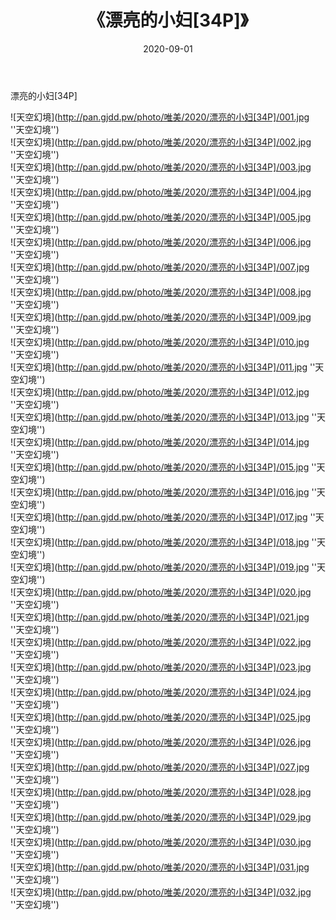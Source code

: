 ﻿---
layout: post
title:  《漂亮的小妇[34P]》
date:   2020-09-01
img: http://pan.gjdd.pw/photo/唯美/2020/漂亮的小妇[34P]/000.jpg
categories: [美女, 清纯, 唯美]
---

漂亮的小妇[34P]



![天空幻境](http://pan.gjdd.pw/photo/唯美/2020/漂亮的小妇[34P]/001.jpg ''天空幻境'') <br>
![天空幻境](http://pan.gjdd.pw/photo/唯美/2020/漂亮的小妇[34P]/002.jpg ''天空幻境'') <br>
![天空幻境](http://pan.gjdd.pw/photo/唯美/2020/漂亮的小妇[34P]/003.jpg ''天空幻境'') <br>
![天空幻境](http://pan.gjdd.pw/photo/唯美/2020/漂亮的小妇[34P]/004.jpg ''天空幻境'') <br>
![天空幻境](http://pan.gjdd.pw/photo/唯美/2020/漂亮的小妇[34P]/005.jpg ''天空幻境'') <br>
![天空幻境](http://pan.gjdd.pw/photo/唯美/2020/漂亮的小妇[34P]/006.jpg ''天空幻境'') <br>
![天空幻境](http://pan.gjdd.pw/photo/唯美/2020/漂亮的小妇[34P]/007.jpg ''天空幻境'') <br>
![天空幻境](http://pan.gjdd.pw/photo/唯美/2020/漂亮的小妇[34P]/008.jpg ''天空幻境'') <br>
![天空幻境](http://pan.gjdd.pw/photo/唯美/2020/漂亮的小妇[34P]/009.jpg ''天空幻境'') <br>
![天空幻境](http://pan.gjdd.pw/photo/唯美/2020/漂亮的小妇[34P]/010.jpg ''天空幻境'') <br>
![天空幻境](http://pan.gjdd.pw/photo/唯美/2020/漂亮的小妇[34P]/011.jpg ''天空幻境'') <br>
![天空幻境](http://pan.gjdd.pw/photo/唯美/2020/漂亮的小妇[34P]/012.jpg ''天空幻境'') <br>
![天空幻境](http://pan.gjdd.pw/photo/唯美/2020/漂亮的小妇[34P]/013.jpg ''天空幻境'') <br>
![天空幻境](http://pan.gjdd.pw/photo/唯美/2020/漂亮的小妇[34P]/014.jpg ''天空幻境'') <br>
![天空幻境](http://pan.gjdd.pw/photo/唯美/2020/漂亮的小妇[34P]/015.jpg ''天空幻境'') <br>
![天空幻境](http://pan.gjdd.pw/photo/唯美/2020/漂亮的小妇[34P]/016.jpg ''天空幻境'') <br>
![天空幻境](http://pan.gjdd.pw/photo/唯美/2020/漂亮的小妇[34P]/017.jpg ''天空幻境'') <br>
![天空幻境](http://pan.gjdd.pw/photo/唯美/2020/漂亮的小妇[34P]/018.jpg ''天空幻境'') <br>
![天空幻境](http://pan.gjdd.pw/photo/唯美/2020/漂亮的小妇[34P]/019.jpg ''天空幻境'') <br>
![天空幻境](http://pan.gjdd.pw/photo/唯美/2020/漂亮的小妇[34P]/020.jpg ''天空幻境'') <br>
![天空幻境](http://pan.gjdd.pw/photo/唯美/2020/漂亮的小妇[34P]/021.jpg ''天空幻境'') <br>
![天空幻境](http://pan.gjdd.pw/photo/唯美/2020/漂亮的小妇[34P]/022.jpg ''天空幻境'') <br>
![天空幻境](http://pan.gjdd.pw/photo/唯美/2020/漂亮的小妇[34P]/023.jpg ''天空幻境'') <br>
![天空幻境](http://pan.gjdd.pw/photo/唯美/2020/漂亮的小妇[34P]/024.jpg ''天空幻境'') <br>
![天空幻境](http://pan.gjdd.pw/photo/唯美/2020/漂亮的小妇[34P]/025.jpg ''天空幻境'') <br>
![天空幻境](http://pan.gjdd.pw/photo/唯美/2020/漂亮的小妇[34P]/026.jpg ''天空幻境'') <br>
![天空幻境](http://pan.gjdd.pw/photo/唯美/2020/漂亮的小妇[34P]/027.jpg ''天空幻境'') <br>
![天空幻境](http://pan.gjdd.pw/photo/唯美/2020/漂亮的小妇[34P]/028.jpg ''天空幻境'') <br>
![天空幻境](http://pan.gjdd.pw/photo/唯美/2020/漂亮的小妇[34P]/029.jpg ''天空幻境'') <br>
![天空幻境](http://pan.gjdd.pw/photo/唯美/2020/漂亮的小妇[34P]/030.jpg ''天空幻境'') <br>
![天空幻境](http://pan.gjdd.pw/photo/唯美/2020/漂亮的小妇[34P]/031.jpg ''天空幻境'') <br>
![天空幻境](http://pan.gjdd.pw/photo/唯美/2020/漂亮的小妇[34P]/032.jpg ''天空幻境'') <br>